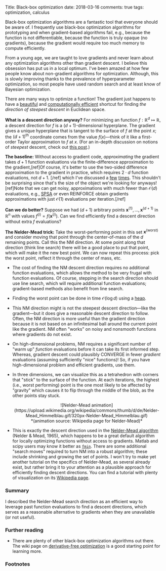 Title: Black-box optimization
date: 2018-03-16
comments: true
tags: optimization, calculus

Black-box optimization algorithms are a fantastic tool that everyone should be
aware of. I frequently use black-box optimization algorithms for prototyping and
when gradient-based algorithms fail,
e.g., because the function is not differentiable,
because the function is truly opaque (no gradients),
because the gradient would require too much memory to compute efficiently.

From a young age, we are taught to love gradients and never learn about any
optimization algorithms other than gradient descent. I believe this obsession
has put us in a local optimum. I've been amazed at how few people know about
non-gradient algorithms for optimization. Although, this is slowly improving
thanks to the prevalence of hyperparameter optimization, so most people have
used random search and at least know of Bayesian optimization.

There are many ways to optimize a function! The gradient just happens to have a
[beautiful](/blog/post/2017/08/18/backprop-is-not-just-the-chain-rule/) and
[computationally efficient](/blog/post/2016/09/25/evaluating-fx-is-as-fast-as-fx/)
shortcut for finding *the direction of steepest descent* in Euclidean space.

**What is a descent direction anyway?** For minimizing an function $f:
\mathbb{R}^d \mapsto \mathbb{R}$, a descent direction for $f$ is a
$(d+1)$-dimensional hyperplane. The gradient gives a unique hyperplane that is
tangent to the surface of $f$ at the point $x$; the $(d+1)^{\text{th}}$
coordinate comes from the value $f(x)$&mdash;think of it like a first-order
Taylor approximation to $f$ at $x$. (For an in-depth discussion on notions of
*steepest* descent, check out
[this post](https://timvieira.github.io/blog/post/2019/04/19/steepest-ascent/).)

**The baseline:** Without access to gradient code, *approximating* the gradient
takes $d+1$ function evaluations via the finite-difference approximation to the
gradient,[ref]Of course, it's better to use the two-sided difference
approximation to the gradient in practice, which requires $2 \cdot d$ function
evaluations, not $d+1$.
[/ref] which I've discussed a
[few](http://timvieira.github.io/blog/post/2014/02/10/gradient-vector-product/)
[times](http://timvieira.github.io/blog/post/2017/04/21/how-to-test-gradient-implementations/). This
shouldn't be surprising since that's the size of the object we're looking for
anyways![ref]Note that we can get noisy, approximations with much fewer
than $\mathcal{O}(d)$ evaluations, e.g.,
[SPSA](https://en.wikipedia.org/wiki/Simultaneous_perturbation_stochastic_approximation)
or even REINFORCE obtain gradients approximations with just $\mathcal{O}(1)$
evaluations per iteration.[/ref]

**Can we do better?** Suppose we had $(d+1)$ arbitrary points
$\boldsymbol{x}^{(1)}, \ldots, \boldsymbol{x}^{(d+1)}$ in $\mathbb{R}^n$ with
values $f^{(i)} = f(\boldsymbol{x}^{(i)}).$ Can we find efficiently find a
descent direction without extra $f$ evaluations?

**The Nelder-Mead trick:** Take the worst-performing point in this set
$\boldsymbol{x}^{(\text{worst})}$ and consider moving that point through the
center-of-mass of the $d$ remaining points. Call this the NM direction. At some
point along that direction (think line search) there will be a good place to put
that point, which will make it the new best point. We can now repeat this
process: pick the worst point, reflect it through the center of mass, etc.

 - The cost of finding the NM descent direction requires no additional function
   evaluations, which allows the method to be very frugal with function
   evaluations. Of course, stepping in the search direction should use line
   search, which will require additional function evaluations; gradient-based
   methods also benefit from line search.

 - Finding the worst point can be done in time $\mathcal{O}(\log d)$ using a
   [heap](https://en.wikipedia.org/wiki/Heap_(data_structure)).

 - This NM direction might is not the steepest descent direction&mdash;like the
   gradient&mdash;but it does give a reasonable descent direction to
   follow. Often, the NM direction is more useful than the gradient direction
   because it is not based on an infinitesimal ball around the current point
   like the gradient. NM often "works" on noisy and nonsmooth functions where
   gradients do not exist.

 - On high-dimensional problems, NM requires a significant number of "warm up"
 *function* evaluations before it can take its first informed step. Whereas,
 gradient descent could plausibly CONVERGE in fewer *gradient* evaluations
 (assuming sufficiently "nice" functions)! So, if you have high-dimensional
 problem and efficient gradients, use them.

 - In three dimensions, we can visualize this as a tetrahedron with corners that
   "stick" to the surface of the function. At each iterations, the highest
   (i.e., worst performing) point is the one most likely to be affected by
   "gravity" which causes it to flip through the middle of the blob, as the
   other points stay stuck.

   <center>
   ![Nelder-Mead animation](https://upload.wikimedia.org/wikipedia/commons/thumb/d/de/Nelder-Mead_Himmelblau.gif/320px-Nelder-Mead_Himmelblau.gif)
   <br/>*(animation source: Wikipedia page for Nelder-Mead)*
   </center>

 - This is exactly the descent direction used in the
   [Nelder-Mead algorithm](https://en.wikipedia.org/wiki/Nelder%E2%80%93Mead_method)
   (Nelder & Mead, 1965), which happens to be a great default algorithm for
   locally optimizing functions without access to gradients. Matlab and scipy
   users may know it better as
   [``fmin``](https://docs.scipy.org/doc/scipy/reference/generated/scipy.optimize.fmin.html).
   There are some additional "search moves" required to turn NM into a robust
   algorithm; these include shrinking and growing the set of points. I won't try
   to make yet another tutorial on the specifics of Nelder-Mead, as several
   already exist, but rather bring it to your attention as a plausible approach
   for efficiently finding descent directions. You can find a tutorial with
   plenty of visualization on its
   [Wikipedia page](https://en.wikipedia.org/wiki/Nelder%E2%80%93Mead_method).

### Summary

I described the Nelder-Mead search direction as an efficient way to leverage
past function evaluations to find a descent directions, which serves as a
reasonable alternative to gradients when they are unavailable (or not useful).


### Further reading

 - There are plenty of other black-box optimization algorithms out there. The
   wiki page on
   [derivative-free optimization](https://en.wikipedia.org/wiki/Derivative-free_optimization)
   is a good starting point for learning more.


### Footnotes

